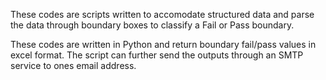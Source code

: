 These codes are scripts written to accomodate structured data and parse the data through boundary boxes to classify a
Fail or Pass boundary.

These codes are written in Python and return boundary fail/pass values in excel format.
The script can further send the outputs through an SMTP service to ones email address.
